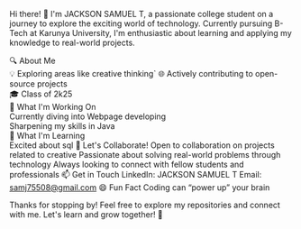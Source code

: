 Hi there! 👋
I'm JACKSON SAMUEL T, a passionate college student on a journey to explore the exciting world of technology. Currently pursuing B-Tech at Karunya University, I'm enthusiastic about learning and applying my knowledge to real-world projects.

🔍 About Me   
💡 Exploring areas like creative thinking`
🌐 Actively contributing to open-source projects  
🎓 Class of 2k25  
🚀 What I'm Working On  
Currently diving into Webpage developing  
Sharpening my skills in Java   
🌱 What I'm Learning  
Excited about sql
👯 Let's Collaborate!
Open to collaboration on projects related to creative
Passionate about solving real-world problems through technology
Always looking to connect with fellow students and professionals
📫 Get in Touch
LinkedIn: JACKSON SAMUEL T
Email: samj75508@gmail.com
😄 Fun Fact
Coding can “power up” your brain

Thanks for stopping by! Feel free to explore my repositories and connect with me. Let's learn and grow together! 🚀
